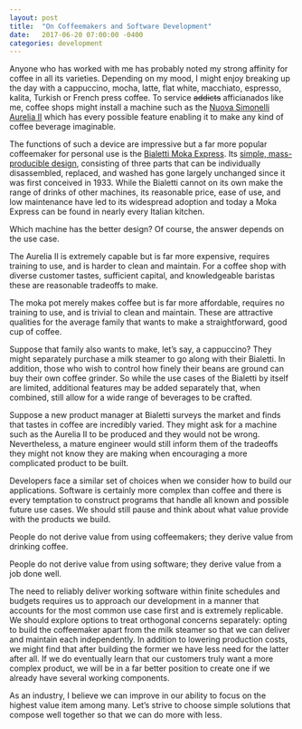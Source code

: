 ```yaml
---
layout: post
title:  "On Coffeemakers and Software Development"
date:   2017-06-20 07:00:00 -0400
categories: development
---
```

Anyone who has worked with me has probably noted my strong affinity for coffee in all its varieties. Depending on my mood, I might enjoy breaking up the day with a cappuccino, mocha, latte, flat white, macchiato, espresso, kalita, Turkish or French press coffee. To service ~~addicts~~ afficianados like me, coffee shops might install a machine such as the [Nuova Simonelli Aurelia II](http://www.espressooutlet.net/nuova-simonelli-aurelia-ii-3-group-volumetric-commercial-espresso-machine/?gclid=CjwKEAjwgtTJBRDRmd6ZtLrGyxwSJAA7Fy-hbcwuCgwe5SXEYga9gK-2UDlptcv1Wvdx5ZIqP72axhoCQEvw_wcB) which has every possible feature enabling it to make any kind of coffee beverage imaginable. 

The functions of such a device are impressive but a far more popular coffeemaker for personal use is the [Bialetti Moka Express](http://www.bialetti.com/coffee/stovetop/moka-express-c-1_7_22.html). Its [simple, mass-producible design](https://en.wikipedia.org/wiki/Moka_pot#Brewing_coffee_with_a_moka_pot), consisting of three parts that can be individually disassembled, replaced, and washed has gone largely unchanged since it was first conceived in 1933. While the Bialetti cannot on its own make the range of drinks of other machines, its reasonable price, ease of use, and low maintenance have led to its widespread adoption and today a Moka Express can be found in nearly every Italian kitchen.

Which machine has the better design? Of course, the answer depends on the use case. 

The Aurelia II is extremely capable but is far more expensive, requires training to use, and is harder to clean and maintain. For a coffee shop with diverse customer tastes, sufficient capital, and knowledgeable baristas these are reasonable tradeoffs to make. 

The moka pot merely makes coffee but is far more affordable, requires no training to use, and is trivial to clean and maintain. These are attractive qualities for the average family that wants to make a straightforward, good cup of coffee.

Suppose that family also wants to make, let’s say, a cappuccino? They might separately purchase a milk steamer to go along with their Bialetti. In addition, those who wish to control how finely their beans are ground can buy their own coffee grinder. So while the use cases of the Bialetti by itself are limited, additional features may be added separately that, when combined, still allow for a wide range of beverages to be crafted.

Suppose a new product manager at Bialetti surveys the market and finds that tastes in coffee are incredibly varied. They might ask for a machine such as the Aurelia II to be produced and they would not be wrong. Nevertheless, a mature engineer would still inform them of the tradeoffs they might not know they are making when encouraging a more complicated product to be built.

Developers face a similar set of choices when we consider how to build our applications. Software is certainly more complex than coffee and there is every temptation to construct programs that handle all known and possible future use cases. We should still pause and think about what value provide with the products we build.

People do not derive value from using coffeemakers; they derive value from drinking coffee.

People do not derive value from using software; they derive value from a job done well.

The need to reliably deliver working software within finite schedules and budgets requires us to approach our development in a manner that accounts for the most common use case first and is extremely replicable. We should explore options to treat orthogonal concerns separately: opting to build the coffeemaker apart from the milk steamer so that we can deliver and maintain each independently. In addition to lowering production costs, we might find that after building the former we have less need for the latter after all. If we do eventually learn that our customers truly want a more complex product, we will be in a far better position to create one if we already have several working components.

As an industry, I believe we can improve in our ability to focus on the highest value item among many. Let’s strive to choose simple solutions that compose well together so that we can do more with less.